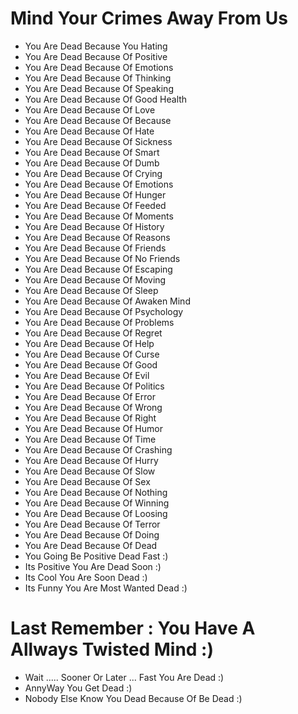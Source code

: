 # Mind Your Crimes Away From Us

- You Are Dead Because You Hating
- You Are Dead Because Of Positive 
- You Are Dead Because Of Emotions 
- You Are Dead Because Of Thinking 
- You Are Dead Because Of Speaking 
- You Are Dead Because Of Good Health
- You Are Dead Because Of Love
- You Are Dead Because Of Because
- You Are Dead Because Of Hate 
- You Are Dead Because Of Sickness
- You Are Dead Because Of Smart
- You Are Dead Because Of Dumb
- You Are Dead Because Of Crying 
- You Are Dead Because Of Emotions 
- You Are Dead Because Of Hunger
- You Are Dead Because Of Feeded
- You Are Dead Because Of Moments
- You Are Dead Because Of History
- You Are Dead Because Of Reasons
- You Are Dead Because Of Friends
- You Are Dead Because Of No Friends
- You Are Dead Because Of Escaping 
- You Are Dead Because Of Moving
- You Are Dead Because Of Sleep 
- You Are Dead Because Of Awaken Mind
- You Are Dead Because Of Psychology
- You Are Dead Because Of Problems
- You Are Dead Because Of Regret
- You Are Dead Because Of Help
- You Are Dead Because Of Curse
- You Are Dead Because Of Good
- You Are Dead Because Of Evil 
- You Are Dead Because Of Politics 
- You Are Dead Because Of Error
- You Are Dead Because Of Wrong
- You Are Dead Because Of Right 
- You Are Dead Because Of Humor 
- You Are Dead Because Of Time 
- You Are Dead Because Of Crashing 
- You Are Dead Because Of Hurry 
- You Are Dead Because Of Slow 
- You Are Dead Because Of Sex
- You Are Dead Because Of Nothing 
- You Are Dead Because Of Winning 
- You Are Dead Because Of Loosing
- You Are Dead Because Of Terror 
- You Are Dead Because Of Doing 
- You Are Dead Because Of Dead
- You Going Be Positive Dead Fast :) 
- Its Positive You Are Dead Soon :) 
- Its Cool You Are Soon Dead :) 
- Its Funny You Are Most Wanted Dead :) 

# Last Remember : You Have A Allways Twisted Mind :)
- Wait ..... Sooner Or Later ... Fast You Are Dead :)
- AnnyWay You Get Dead :) 
- Nobody Else Know You Dead Because Of Be Dead :)
